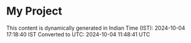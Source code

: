 # My Project

This content is dynamically generated in Indian Time (IST): 2024-10-04 17:18:40 IST
Converted to UTC: 2024-10-04 11:48:41 UTC
